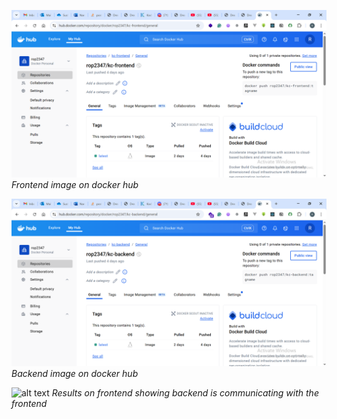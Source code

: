 ![alt text](images/image-1.png)
_Frontend image on docker hub_

![alt text](images/image.png)
_Backend image on docker hub_

![alt text](image.png)
_Results on frontend showing backend is communicating with the frontend_
